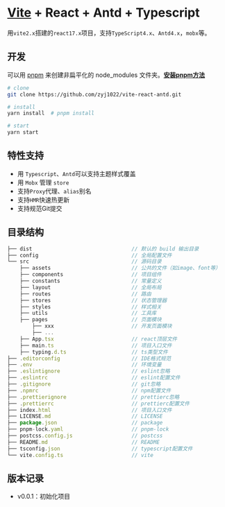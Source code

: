# [Vite](https://cn.vitejs.dev/) + React + Antd + Typescript

用`vite2.x`搭建的`react17.x`项目，支持`TypeScript4.x`、`Antd4.x`，`mobx`等。
## 开发

可以用 [pnpm](https://pnpm.io/zh/motivation) 来创建非扁平化的 node_modules 文件夹。**[安装pnpm方法](https://pnpm.io/zh/installation)**

```sh
# clone
git clone https://github.com/zyj1022/vite-react-antd.git

# install
yarn install  # pnpm install

# start
yarn start
```

## 特性支持

- 用 `Typescript`、`Antd`可以支持主题样式覆盖
- 用 `Mobx` 管理 `store`
- 支持`Proxy`代理、`alias`别名
- 支持`HMR`快速热更新
- 支持规范Git提交

## 目录结构

```js
├── dist                                // 默认的 build 输出目录
├── config                              // 全局配置文件
└── src                                 // 源码目录
    ├── assets                          // 公共的文件（如image、font等）
    ├── components                      // 项目组件
    ├── constants                       // 常量定义
    ├── layout                          // 全局布局
    ├── routes                          // 路由
    ├── stores                          // 状态管理器
    ├── styles                          // 样式相关
    ├── utils                           // 工具库
    ├── pages                           // 页面模块
        ├── xxx                         // 开发页面模块
        ├── ...
    ├── App.tsx                         // react顶层文件
    ├── main.ts                         // 项目入口文件
    ├── typing.d.ts                     // ts类型文件
├── .editorconfig                       // IDE格式规范
├── .env                                // 环境变量
├── .eslintignore                       // eslint忽略
├── .eslintrc                           // eslint配置文件
├── .gitignore                          // git忽略
├── .npmrc                              // npm配置文件
├── .prettierignore                     // prettierc忽略
├── .prettierrc                         // prettierc配置文件
├── index.html                          // 项目入口文件
├── LICENSE.md                          // LICENSE
├── package.json                        // package
├── pnpm-lock.yaml                      // pnpm-lock
├── postcss.config.js                   // postcss
├── README.md                           // README
├── tsconfig.json                       // typescript配置文件
└── vite.config.ts                      // vite
```

## 版本记录

- v0.0.1：初始化项目

